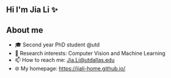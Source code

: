 ## Hi I'm Jia Li ✨

## About me
- 🎓 Second year PhD student @utd
- 🔬 Research interests: Computer Vision and Machine Learning
- 📫 How to reach me: Jia.Li@utdallas.edu
- 🌐 My homepage: https://jiali-home.github.io/
  
<!--
**jiali-home/jiali-home** is a ✨ _special_ ✨ repository because its `README.md` (this file) appears on your GitHub profile.

Here are some ideas to get you started:

- 🔭 I’m currently working on ...
- 🌱 I’m currently learning ...
- 👯 I’m looking to collaborate on ...
- 🤔 I’m looking for help with ...
- 💬 Ask me about ...
- 📫 How to reach me: ...
- 😄 Pronouns: ...
- ⚡ Fun fact: ...
-->

